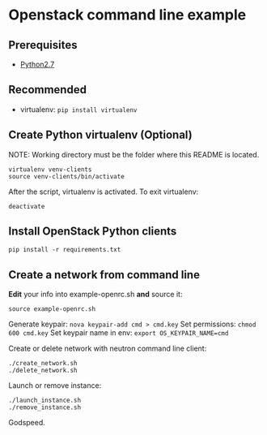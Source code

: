 # Openstack command line example

## Prerequisites

- [Python2.7](https://www.python.org/downloads/)


## Recommended

- virtualenv: `pip install virtualenv`


## Create Python virtualenv (Optional)

NOTE: Working directory must be the folder where this README is located.

```
virtualenv venv-clients
source venv-clients/bin/activate
```

After the script, virtualenv is activated. To exit virtualenv:

```
deactivate
```

## Install OpenStack Python clients

```
pip install -r requirements.txt
```

## Create a network from command line

**Edit** your info into example-openrc.sh **and** source it:

```
source example-openrc.sh
```

Generate keypair: `nova keypair-add cmd > cmd.key`
Set permissions: `chmod 600 cmd.key`
Set keypair name in env: `export OS_KEYPAIR_NAME=cmd`

Create or delete network with neutron command line client:
```
./create_network.sh
./delete_network.sh
```

Launch or remove instance:
```
./launch_instance.sh
./remove_instance.sh
```

Godspeed.